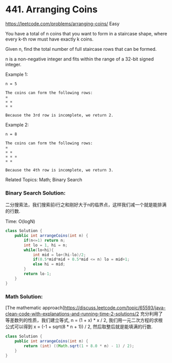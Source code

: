 # 441. Arranging Coins
<https://leetcode.com/problems/arranging-coins/>
Easy

You have a total of n coins that you want to form in a staircase shape, where every k-th row must have exactly k coins.

Given n, find the total number of full staircase rows that can be formed.

n is a non-negative integer and fits within the range of a 32-bit signed integer.

Example 1:

    n = 5

    The coins can form the following rows:
    ¤
    ¤ ¤
    ¤ ¤

    Because the 3rd row is incomplete, we return 2.
Example 2:

    n = 8

    The coins can form the following rows:
    ¤
    ¤ ¤
    ¤ ¤ ¤
    ¤ ¤

    Because the 4th row is incomplete, we return 3.

Related Topics: Math; Binary Search

### Binary Search Solution:
二分搜索法，我们搜索前i行之和刚好大于n的临界点，这样我们减一个就是能排满的行数.

Time: O(logN)
```java
class Solution {
    public int arrangeCoins(int n) {
        if(n<=1) return n;
        int lo = 1, hi = n;
        while(lo<hi){
            int mid = lo+(hi-lo)/2;
            if(0.5*mid*mid + 0.5*mid <= n) lo = mid+1;
            else hi = mid;
        }
        return lo-1;
    }
}
```


### Math Solution:
[The mathematic approach]<https://discuss.leetcode.com/topic/65593/java-clean-code-with-explanations-and-running-time-2-solutions/2>
充分利用了等差数列的性质，我们建立等式, n = (1 + x) * x / 2, 我们用一元二次方程的求根公式可以得到 x = (-1 + sqrt(8 * n + 1)) / 2, 然后取整后就是能填满的行数.
```java
class Solution {
    public int arrangeCoins(int n) {
        return (int) ((Math.sqrt(1 + 8.0 * n) - 1) / 2);
    }
}
```